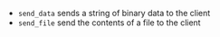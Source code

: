 * `send_data` sends a string of binary data to the client
* `send_file` send the contents of a file to the client